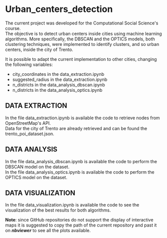 # Urban_centers_detection
The current project was developed for the Computational Social Science's course.  
The objective is to detect urban centers inside cities using machine learning algorithms. More specifically, the DBSCAN and the OPTICS models, both clustering techniques, were implemented to identify clusters, and so urban centers, inside the city of Trento.  

It is possible to adapt the current implementation to other cities, changing the following variables:
* city_coordinates in the data_extraction.ipynb
* suggested_radius in the data_extraction.ipynb
* n_districts in the data_analysis_dbscan.ipynb
* n_districts in the data_analysis_optics.ipynb  

  
## DATA EXTRACTION
In the file data_extraction.ipynb is available the code to retrieve nodes from OpenStreetMap's API.  
Data for the city of Trento are already retrieved and can be found the trento_poi_dataset.json.  

  
## DATA ANALYSIS
In the file data_analysis_dbscan.ipynb is available the code to perform the DBSCAN model on the dataset.  
In the file data_analysis_optics.ipynb is available the code to perform the OPTICS model on the dataset.  

  
## DATA VISUALIZATION
In the file data_visualization.ipynb is available the code to see the visualization of the best results for both algorithms.  

**Note**: since GitHub repositories do not support the display of interactive maps it is suggested to copy the path of the current repository and past it on ***nbviewer*** to see all the plots available.
